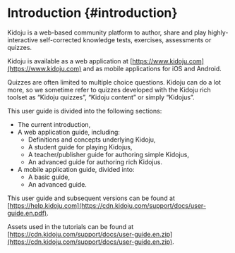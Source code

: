 # Introduction {#introduction}

Kidoju is a web-based community platform to author, share and play highly-interactive self-corrected knowledge tests, exercises, assessments or quizzes.

Kidoju is available as a web application at [https://www.kidoju.com](https://www.kidoju.com) and as mobile applications for iOS and Android.

Quizzes are often limited to multiple choice questions. Kidoju can do a lot more, so we sometime refer to quizzes developed with the Kidoju rich toolset as “Kidoju quizzes”, “Kidoju content” or simply “Kidojus”.

This user guide is divided into the following sections:

* The current introduction,
* A web application guide, including:
  * Definitions and concepts underlying Kidoju,
  * A student guide for playing Kidojus,
  * A teacher/publisher guide for authoring simple Kidojus,
  * An advanced guide for authoring rich Kidojus.
* A mobile application guide, divided into:
  * A basic guide,
  * An advanced guide.

This user guide and subsequent versions can be found at [https://help.kidoju.com](https://cdn.kidoju.com/support/docs/user-guide.en.pdf).

Assets used in the tutorials can be found at [https://cdn.kidoju.com/support/docs/user-guide.en.zip](https://cdn.kidoju.com/support/docs/user-guide.en.zip).

